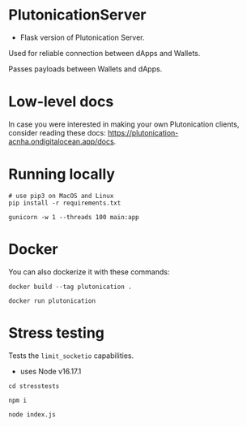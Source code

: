 # PlutonicationServer

- Flask version of Plutonication Server.

Used for reliable connection between dApps and Wallets.

Passes payloads between Wallets and dApps.

# Low-level docs

In case you were interested in making your own Plutonication clients, consider reading these docs: https://plutonication-acnha.ondigitalocean.app/docs.

# Running locally

```
# use pip3 on MacOS and Linux
pip install -r requirements.txt

gunicorn -w 1 --threads 100 main:app
```

# Docker

You can also dockerize it with these commands:

```
docker build --tag plutonication .

docker run plutonication
```

# Stress testing

Tests the `limit_socketio` capabilities.

- uses Node v16.17.1

```
cd stresstests

npm i

node index.js
```
